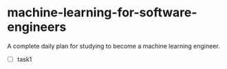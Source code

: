# machine-learning-for-software-engineers
A complete daily plan for studying to become a machine learning engineer.

- [ ] task1
